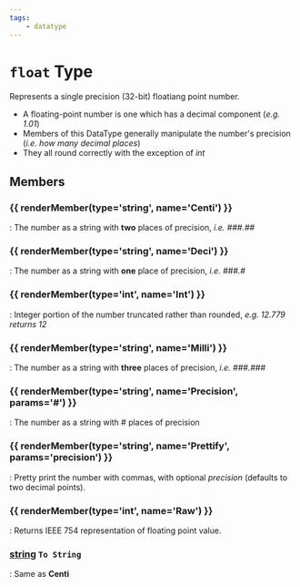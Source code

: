 ```yaml
---
tags:
    - datatype
---
```

# `float` Type
<!--dt-desc-start-->
Represents a single precision (32-bit) floatiang point number.

* A floating-point number is one which has a decimal component (_e.g. 1.01_)
* Members of this DataType generally manipulate the number's precision (_i.e. how many decimal places_)
* They all round correctly with the exception of _int_
<!--dt-desc-end-->
## Members
<!--dt-members-start-->
### {{ renderMember(type='string', name='Centi') }}

:   The number as a string with **two** places of precision, _i.e. ###.##_

### {{ renderMember(type='string', name='Deci') }}

:   The number as a string with **one** place of precision, _i.e. ###.#_

### {{ renderMember(type='int', name='Int') }}

:   Integer portion of the number truncated rather than rounded, _e.g. 12.779 returns 12_

### {{ renderMember(type='string', name='Milli') }}

:   The number as a string with **three** places of precision, _i.e. ###.###_

### {{ renderMember(type='string', name='Precision', params='#') }}

:   The number as a string with # places of precision

### {{ renderMember(type='string', name='Prettify', params='precision') }}

:   Pretty print the number with commas, with optional _precision_ (defaults to two decimal points).

### {{ renderMember(type='int', name='Raw') }}

:   Returns IEEE 754 representation of floating point value.

### [string][string] `To String`

:   Same as **Centi**
<!--dt-members-end-->
<!--dt-linkrefs-start-->
[int]: datatype-int.md
[string]: datatype-string.md
<!--dt-linkrefs-end-->
